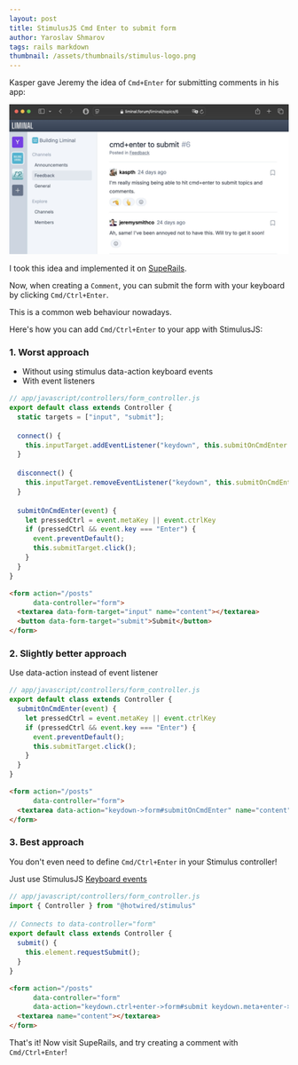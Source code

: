 ```yaml
---
layout: post
title: StimulusJS Cmd Enter to submit form
author: Yaroslav Shmarov
tags: rails markdown
thumbnail: /assets/thumbnails/stimulus-logo.png
---
```


Kasper gave Jeremy the idea of `Cmd+Enter` for submitting comments in his app:

![liminal forum - submit form with keyboard](/assets/images/liminal-cmd-enter-submit-idea.jpeg)

I took this idea and implemented it on [SupeRails](https://superails.com/posts).

Now, when creating a `Comment`, you can submit the form with your keyboard by clicking `Cmd/Ctrl+Enter`.

This is a common web behaviour nowadays.

Here's how you can add `Cmd/Ctrl+Enter` to your app with StimulusJS:

### 1. Worst approach

- Without using stimulus data-action keyboard events
- With event listeners

```js
// app/javascript/controllers/form_controller.js
export default class extends Controller {
  static targets = ["input", "submit"];

  connect() {
    this.inputTarget.addEventListener("keydown", this.submitOnCmdEnter.bind(this));
  }

  disconnect() {
    this.inputTarget.removeEventListener("keydown", this.submitOnCmdEnter.bind(this));
  }

  submitOnCmdEnter(event) {
    let pressedCtrl = event.metaKey || event.ctrlKey
    if (pressedCtrl && event.key === "Enter") {
      event.preventDefault();
      this.submitTarget.click();
    }
  }
}
```

```html
<form action="/posts"
      data-controller="form">
  <textarea data-form-target="input" name="content"></textarea>
  <button data-form-target="submit">Submit</button>
</form>
```

### 2. Slightly better approach

Use data-action instead of event listener

```js
// app/javascript/controllers/form_controller.js
export default class extends Controller {
  submitOnCmdEnter(event) {
    let pressedCtrl = event.metaKey || event.ctrlKey
    if (pressedCtrl && event.key === "Enter") {
      event.preventDefault();
      this.submitTarget.click();
    }
  }
}
```

```html
<form action="/posts"
      data-controller="form">
  <textarea data-action="keydown->form#submitOnCmdEnter" name="content"></textarea>
</form>
```

### 3. Best approach

You don't even need to define `Cmd/Ctrl+Enter` in your Stimulus controller!

Just use StimulusJS [Keyboard events](https://stimulus.hotwired.dev/reference/actions#keyboardevent-filter)

```js
// app/javascript/controllers/form_controller.js
import { Controller } from "@hotwired/stimulus"

// Connects to data-controller="form"
export default class extends Controller {
  submit() {
    this.element.requestSubmit();
  }
}
```

```html
<form action="/posts"
      data-controller="form"
      data-action="keydown.ctrl+enter->form#submit keydown.meta+enter->form#submit">
  <textarea name="content"></textarea>
</form>
```

That's it! Now visit SupeRails, and try creating a comment with `Cmd/Ctrl+Enter`!
